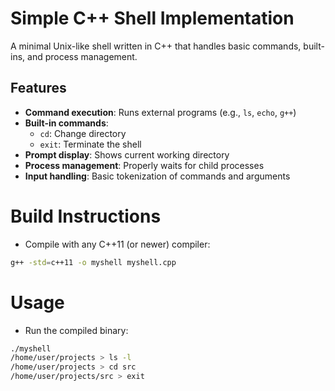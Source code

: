 # Simple C++ Shell Implementation

A minimal Unix-like shell written in C++ that handles basic commands, built-ins, and process management.

## Features

- **Command execution**: Runs external programs (e.g., `ls`, `echo`, `g++`)
- **Built-in commands**:
  - `cd`: Change directory
  - `exit`: Terminate the shell
- **Prompt display**: Shows current working directory
- **Process management**: Properly waits for child processes
- **Input handling**: Basic tokenization of commands and arguments
# Build Instructions
- Compile with any C++11 (or newer) compiler:
```bash
g++ -std=c++11 -o myshell myshell.cpp
```
# Usage
- Run the compiled binary:
```bash
./myshell
/home/user/projects > ls -l
/home/user/projects > cd src
/home/user/projects/src > exit
